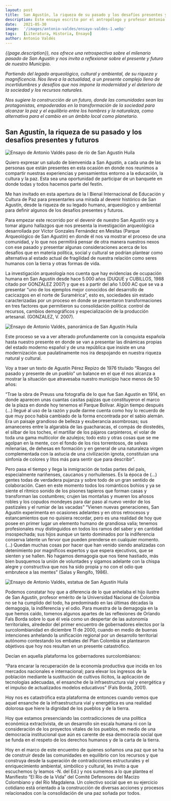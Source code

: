 ```yaml
---
layout: post
title:  San Agustín, la riqueza de su pasado y los desafíos presentes y futuros
description: Este ensayo escrito por el antropólogo y profesor Antonio Valdés para la I Bienal Internacional de Educación para la Paz
date:   2021-05-30
image:  '/images/antonio-valdes/ensayo-valdes-1.webp'
tags:   [Literatura, Historia, Ensayo]
author: Antonio Valdés
---
```

*{{page.description}}, nos ofrece una retrospectiva sobre el milenario pasado de San Agustín y nos invita a reflexionar sobre el presente y futuro de nuestro Municipio.*

*Partiendo del legado arqueológico, cultural y ambiental, de su riqueza y magnificencia. Nos lleva a la actualidad, a un presente complejo lleno de incertidumbres y desafíos que nos impone la modernidad y el deterioro de la sociedad y los recursos naturales.*

*Nos sugiere la construcción de un futuro, donde las comunidades sean las protagonistas, empoderadas en la transformación de la sociedad para alcanzar la paz y el equilibrio entre los hombres y la naturaleza, como alternativa para el cambio en un ámbito local como planetario.*

## San Agustín, la riqueza de su pasado y los desafíos presentes y futuros

![Ensayo de Antonio Valdés paso de río de San Agustín Huila]({{site.baseurl}}/images/antonio-valdes/ensayo-valdes-3.webp "Puente sobre río de San Agustín")

Quiero expresar un saludo de bienvenida a San Agustín, a cada una de las personas que están presentes en esta ocasión en donde nos reunimos a compartir nuestras experiencias y pensamientos entorno a la educación, la cultura y la paz. Esta sea una oportunidad de participar de un banquete en donde todas y todos hacemos parte del festín.

Me han invitado en esta apertura de la I Bienal Internacional de Educación y Cultura de Paz para presentarles una mirada al devenir histórico de San Agustín, desde la riqueza de su legado humano, arqueológico y ambiental para definir algunos de los desafíos presentes y futuros.

Para empezar este recorrido por el devenir de nuestro San Agustín voy a tomar alguno hallazgos que nos presenta la investigación arqueológica desarrollada por Víctor Gonzales Fernández en Mesitas (Parque Arqueológico de San Agustín) en donde él nos va mostrar el proceso de una comunidad, y lo que nos permitirá́ pensar de otra manera nuestros nexos con ese pasado y presentar algunas consideraciones acerca de los desafíos que en materia política, social y cultural se podrían plantear como alternativa al estado actual de fragilidad de nuestra relación como seres humanos con la tierra y otras formas de vida.

La investigación arqueología nos cuenta que hay evidencias de ocupación humana en San Agustín desde hace 5.000 años (DUQUE y CUBILLOS, 1988 citado por GONZALEZ 2007) y que es a partir del año 1.000 AC que se va a presentar “uno de los ejemplos mejor conocidos del desarrollo de cacicazgos en el norte de Suramérica”, esto es, sociedades sin estado caracterizadas por un proceso en donde se presentaron transformaciones en tres factores que permitieron su consolidación política: control de recursos, cambios demográficos y especialización de la producción artesanal. (GONZALEZ, V. 2007).

![Ensayo de Antonio Valdés, panorámica de San Agustín Huila]({{site.baseurl}}/images/antonio-valdes/ensayo-valdes-4.webp "Panorámica de San Agustín")

Este proceso se va a ver alterado profundamente con la conquista española hasta nuestro presente en donde se van a presentar las dinámicas propias del estado moderno español y de una república que insiste en una modernización que paulatinamente nos ira despojando en nuestra riqueza natural y cultural.

Voy a traer un texto de Agustín Pérez Repizo de 1976 titulado “Rasgos del pasado y presente de un pueblo” un balance en el que él nos alcanza a mostrar la situación que atravesaba nuestro municipio hace menos de 50 años:

“Trae la obra de Preuss una fotografía de lo que fue San Agustín en 1914, en donde aparecen unas cuantas casitas pajizas que constituyeron el marco de la plaza en donde hoy tenemos el Parque Bolívar. Algún tiempo después (…) llegué al uso de la razón y pude darme cuenta como hoy lo recuerdo de que muy poco había cambiado de la forma encontrada por el sabio alemán. Era un paisaje grandioso de belleza y exuberancia asombrosas; sus amaneceres entre la algarabía de las guacharacas, el compás de diostedés, el silbar de los toches, el martillar de los pájaros carpinteros, el volar de toda una gama multicolor de azulejos; todo esto y otras cosas que se me agolpan en la mente, con el fondo de los ríos torrentosos, de selvas milenarias, de dehesas en formación y en general de una naturaleza virgen complementada con la astucia de una civilización ignota, constituían una sinfonía de colores y litos más para sentir que para describir”.

Pero pasa el tiempo y llega la inmigración de todas partes del país, especialmente nariñenses, caucanos y norhuilenses. Es la época de (…) gentes todas de verdadera pujanza y sobre todo de un gran sentido de colaboración. Caen en este momento todos los románticos bohíos y ya se siente el rítmico sonido de los pisones tapieros que forman casas y transforman las costumbres; crujen las montañas y mueren los añosos robles y los copudos mondeyes para dar paso al nuevo verdor de los pastizales y el rumiar de las vacadas” “Vienen nuevas generaciones, San Agustín experimenta en ocasiones adelantes y en otros retrocesos y estancamientos que no quisiera recordar, pero es una realidad de hoy que posee en primer lugar un elemento humano de grandiosa valía; tenemos profesionales muy distinguidos en todos los ramos del saber y en cantidad insospechada; sus hijos aunque un tanto dominados por la indiferencia conserva latente un fervor que pueden prenderse en cualquier momento. (…) Quedan muchas cosas por hacer que han venido siendo analizadas con detenimiento por magníficos expertos y que espera ejecutivos, que se sienten y se hallen. No hagamos demagogia que nos tiene hastiado, más bien busquemos la unión de voluntades y sigamos adelante con la chispa alegre y constructiva que nos ha sido propia y no con el odio que embrutece a las mentes” (Salas y Rengifo, 1986).

![Ensayo de Antonio Valdés, estatua de San Agustín Huila]({{site.baseurl}}/images/antonio-valdes/ensayo-valdes-2.webp "Estatua de San Agustín")

Podemos constatar hoy que a diferencia de lo que anhelaba el hijo ilustre de San Agustín, profesor emérito de la Universidad Nacional de Colombia no se ha cumplido del todo, ha predominado en las últimas décadas la demagogia, la indiferencia y el odio. Para muestra de la demagogia en la que hemos caído, tomenos algunos apartes de las reflexiones de Orlando Fals Borda sobre lo que él veía como un despertar de las autonomía territoriales, alrededor del primer encuentro de gobernadores electos por la surcolombianidad en diciembre 11 de 2000, cuando en medio de buenas intenciones anhelando la unificación regional por un desarrollo territorial autónomo contestando los embates del Plan Colombia se plantearon objetivos que hoy nos resultan en un presente catastrófico.

Decían en aquella plataforma los gobernadores surcolombianos:

“Para encarar la recuperación de la economía productiva que incida en los mercados nacionales e internacional; para elevar los ingresos de la población mediante la sustitución de cultivos ilícitos, la aplicación de tecnologías adecuadas, el ensanche de la infraestructura vial y energética y el impulso de actualizados modelos educativos” (Fals Borda, 2001).

Hoy nos es catastrófica esta plataforma de entonces cuando vemos que aquel ensanche de la infraestructura vial y energética es una realidad dolorosa que hiere la dignidad de los pueblos y de la tierra.

Hoy que estamos presenciando las contradicciones de una política económica extractivista, de un desarrollo sin escala humana ni con la consideración de los proyectos vitales de los pueblos, en medio de una democracia institucional que aún es carente de esa democracia social que se funda en el respeto de los derechos humanos y de la carta de la tierra.

Hoy en el marco de este encuentro de quienes soñamos una paz que se ha de construir desde las comunidades en equilibrio con los recursos y que construya desde la superación de contradicciones estructurales y el enriquecimiento ambiental, simbólico y cultural, les invito a que escuchemos (y leamos -N. del Ed.) y nos sumemos a lo que plantea el Manifiesto “El Río de la Vida” del Comité Defensores del Macizo Colombiano y del Río Magdalena. Un colectivo social que en su ejercicio cotidiano está orientado a la construcción de diversas acciones y procesos relacionados con la consolidación de una paz soñada por todos.
